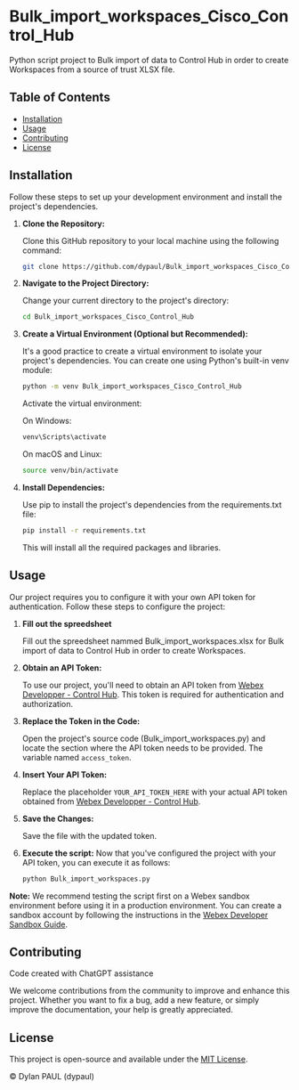 # Bulk_import_workspaces_Cisco_Control_Hub

Python script project to Bulk import of data to Control Hub in order to create Workspaces from a source of trust XLSX file.

## Table of Contents

- [Installation](#installation)
- [Usage](#usage)
- [Contributing](#contributing)
- [License](#license)

## Installation

Follow these steps to set up your development environment and install the project's dependencies.

1. **Clone the Repository:**

   Clone this GitHub repository to your local machine using the following command:

   ```bash
   git clone https://github.com/dypaul/Bulk_import_workspaces_Cisco_Control_Hub.git

2. **Navigate to the Project Directory:**
   
   Change your current directory to the project's directory:
   
   ```bash
   cd Bulk_import_workspaces_Cisco_Control_Hub

3. **Create a Virtual Environment (Optional but Recommended):**

   It's a good practice to create a virtual environment to isolate your project's dependencies. You can create one using Python's built-in venv module:
   
   ```bash
   python -m venv Bulk_import_workspaces_Cisco_Control_Hub
    ```
   Activate the virtual environment:

   On Windows:
    ```bash
   venv\Scripts\activate
    ```
    
   On macOS and Linux:
  
    ```bash
   source venv/bin/activate
    ```
4. **Install Dependencies:**

    Use pip to install the project's dependencies from the requirements.txt file:
   
    ```bash
    pip install -r requirements.txt
    ```
    This will install all the required packages and libraries.

## Usage
Our project requires you to configure it with your own API token for authentication. Follow these steps to configure the project:

1. **Fill out the spreedsheet**

   Fill out the spreedsheet nammed Bulk_import_workspaces.xlsx for Bulk import of data to Control Hub in order to create Workspaces.

2. **Obtain an API Token:**

   To use our project, you'll need to obtain an API token from [Webex Developper - Control Hub](https://developer.webex.com/docs/getting-started). This token is required for authentication and authorization.

3. **Replace the Token in the Code:**

   Open the project's source code (Bulk_import_workspaces.py) and locate the section where the API token needs to be provided. The variable named `access_token`.

4. **Insert Your API Token:**

   Replace the placeholder `YOUR_API_TOKEN_HERE` with your actual API token obtained from [Webex Developper - Control Hub](https://developer.webex.com/docs/getting-started).

5. **Save the Changes:**

   Save the file with the updated token.

6. **Execute the script:**
   Now that you've configured the project with your API token, you can execute it as follows:
   ```bash
   python Bulk_import_workspaces.py
   ```

**Note:** We recommend testing the script first on a Webex sandbox environment before using it in a production environment. You can create a sandbox account by following the instructions in the [Webex Developer Sandbox Guide](https://developer.webex.com/docs/developer-sandbox-guide).

## Contributing

   Code created with ChatGPT assistance

   We welcome contributions from the community to improve and enhance this project. Whether you want to fix a bug, add a new feature, or simply improve the documentation, your help is greatly appreciated.

## License

   This project is open-source and available under the [MIT License](LICENSE.md).

© Dylan PAUL (dypaul)
